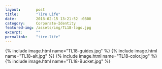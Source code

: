 ```yaml
---
layout:       post
title:        "Tire Life"
date:         2018-02-15 13:21:52 -0800
category:     Corporate-Identity
featured-img: /assets/img/TL18-logo.jpg
excerpt:      ""
permalink:    "tire-life"
---
```


{% include image.html name="TL18-guides.jpg" %}
{% include image.html name="TL18-alt.jpg" %}
{% include image.html name="TL18-color.jpg" %}
{% include image.html name="TL18-Bucket.jpg" %}
